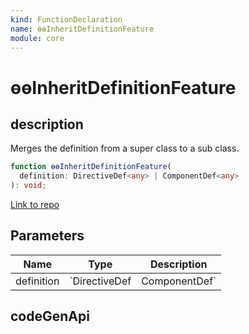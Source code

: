 ```yaml
---
kind: FunctionDeclaration
name: ɵɵInheritDefinitionFeature
module: core
---
```


# ɵɵInheritDefinitionFeature

## description

Merges the definition from a super class to a sub class.

```ts
function ɵɵInheritDefinitionFeature(
  definition: DirectiveDef<any> | ComponentDef<any>
): void;
```

[Link to repo](https://github.com/timdeschryver/angular/blob/master/packages/core/src/render3/features/inherit_definition_feature.ts#L30-L108)

## Parameters

| Name       | Type               | Description        |
| ---------- | ------------------ | ------------------ |
| definition | `DirectiveDef<any> | ComponentDef<any>` | The definition that is a SubClass of another directive of component |

## codeGenApi
